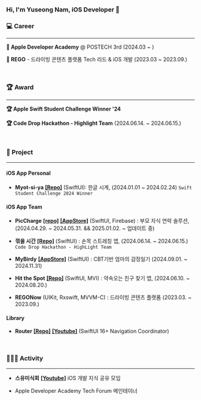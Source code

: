 ### Hi, I'm Yuseong Nam, iOS Developer 👋

### 💻 Career

---

**🍎 Apple Developer Academy** @ POSTECH 3rd (2024.03 ~ )

**🏢 REGO** - 드라이빙 콘텐츠 플랫폼 Tech 리드 & iOS 개발 (2023.03 ~ 2023.09.)

<br />

### 🏆 Award

---

**🏆 Apple Swift Student Challenge Winner '24**

**🏆 Code Drop Hackathon - Highlight Team** (2024.06.14. ~ 2024.06.15.)

<br />

### 📱 Project

---

#### iOS App Personal

- **Myot-si-ya**
[**[Repo]**](https://github.com/99yuseong/myot-si-ya)
(SwiftUI): 한글 시계, (2024.01.01 ~ 2024.02.24) `Swift Student Challenge 2024 Winner`

#### iOS App Team

- **PicCharge**
[**[repo]**](https://github.com/DeveloperAcademy-POSTECH/2024-MC2-M09-PoHyoja)
[**[AppStore]**](https://apps.apple.com/kr/app/piccharge-픽챠/id6739777922)
(SwiftUI, Firebase) : 부모 자식 연락 솔루션, (2024.04.29. ~ 2024.05.31. && 2025.01.02. ~ 업데이트 중)

- **꺾을 시간**
[**[Repo]**](https://github.com/Code-Drop-DevAcademy/2024-Team-3)
(SwiftUI) : 손목 스트레칭 앱, (2024.06.14. ~ 2024.06.15.) `Code Drop Hackathon - HighLight Team`

- **MyBirdy**
[**[AppStore]**](https://apps.apple.com/kr/app/%EB%A7%88%EC%9D%B4%EB%B2%84%EB%94%94/id6737018659)
(SwiftUI) : CBT기반 엄마의 감정일기 (2024.09.01. ~ 2024.11.31)
  
- **Hit the Spot**
[**[Repo]**](https://github.com/DeveloperAcademy-POSTECH/2024-NC2-M8-SharePlay)
(SwiftUI, MVI) : 약속오는 친구 찾기 앱, (2024.06.10. ~ 2024.08.20.)
  
- **REGONow** (UIKit, Rxswift, MVVM-C) : 드라이빙 콘텐츠 플랫폼 (2023.03. ~ 2023.09.)

#### Library

- **Router**
[**[Repo]**](https://github.com/99yuseong/Router)
[**[Youtube]**](https://www.youtube.com/watch?v=V-i57BnmOFI)
(SwiftUI 16+ Navigation Coordinator) 

<br />

### 🏃‍♂️‍➡️ Activity

---
- **스유미식회**
[**[Youtube]**](https://www.youtube.com/@TeaPot-ok5qn)
iOS 개발 지식 공유 모임

- Apple Developer Academy Tech Forum 메인테이너
